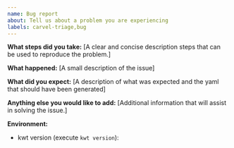 ```yaml
---
name: Bug report
about: Tell us about a problem you are experiencing
labels: carvel-triage,bug
---
```


**What steps did you take:**
[A clear and concise description steps that can be used to reproduce the problem.]

**What happened:**
[A small description of the issue]

**What did you expect:**
[A description of what was expected and the yaml that should have been generated]

**Anything else you would like to add:**
[Additional information that will assist in solving the issue.]

**Environment:**

- kwt version (execute `kwt version`):
